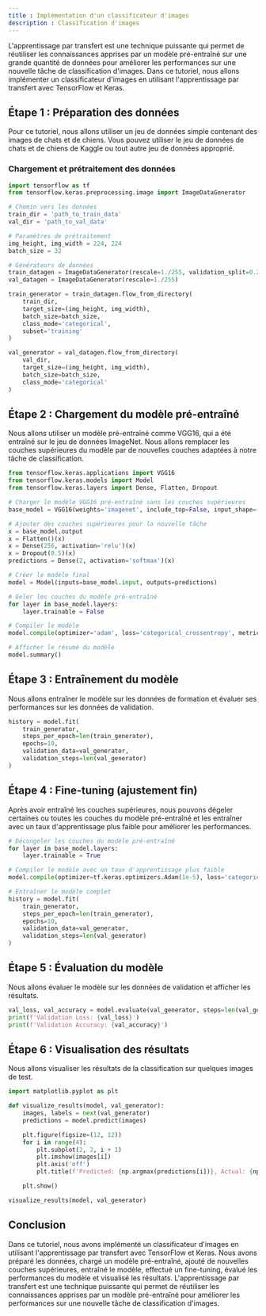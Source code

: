 ```yaml
---
title : Implémentation d'un classificateur d'images
description : Classification d'images
---
```


L'apprentissage par transfert est une technique puissante qui permet de réutiliser les connaissances apprises par un modèle pré-entraîné sur une grande quantité de données pour améliorer les performances sur une nouvelle tâche de classification d'images. Dans ce tutoriel, nous allons implémenter un classificateur d'images en utilisant l'apprentissage par transfert avec TensorFlow et Keras.

## Étape 1 : Préparation des données

Pour ce tutoriel, nous allons utiliser un jeu de données simple contenant des images de chats et de chiens. Vous pouvez utiliser le jeu de données de chats et de chiens de Kaggle ou tout autre jeu de données approprié.

### Chargement et prétraitement des données

```python
import tensorflow as tf
from tensorflow.keras.preprocessing.image import ImageDataGenerator

# Chemin vers les données
train_dir = 'path_to_train_data'
val_dir = 'path_to_val_data'

# Paramètres de prétraitement
img_height, img_width = 224, 224
batch_size = 32

# Générateurs de données
train_datagen = ImageDataGenerator(rescale=1./255, validation_split=0.2)
val_datagen = ImageDataGenerator(rescale=1./255)

train_generator = train_datagen.flow_from_directory(
    train_dir,
    target_size=(img_height, img_width),
    batch_size=batch_size,
    class_mode='categorical',
    subset='training'
)

val_generator = val_datagen.flow_from_directory(
    val_dir,
    target_size=(img_height, img_width),
    batch_size=batch_size,
    class_mode='categorical'
)

```

## Étape 2 : Chargement du modèle pré-entraîné

Nous allons utiliser un modèle pré-entraîné comme VGG16, qui a été entraîné sur le jeu de données ImageNet. Nous allons remplacer les couches supérieures du modèle par de nouvelles couches adaptées à notre tâche de classification.

```python
from tensorflow.keras.applications import VGG16
from tensorflow.keras.models import Model
from tensorflow.keras.layers import Dense, Flatten, Dropout

# Charger le modèle VGG16 pré-entraîné sans les couches supérieures
base_model = VGG16(weights='imagenet', include_top=False, input_shape=(img_height, img_width, 3))

# Ajouter des couches supérieures pour la nouvelle tâche
x = base_model.output
x = Flatten()(x)
x = Dense(256, activation='relu')(x)
x = Dropout(0.5)(x)
predictions = Dense(2, activation='softmax')(x)

# Créer le modèle final
model = Model(inputs=base_model.input, outputs=predictions)

# Geler les couches du modèle pré-entraîné
for layer in base_model.layers:
    layer.trainable = False

# Compiler le modèle
model.compile(optimizer='adam', loss='categorical_crossentropy', metrics=['accuracy'])

# Afficher le résumé du modèle
model.summary()

```

## Étape 3 : Entraînement du modèle

Nous allons entraîner le modèle sur les données de formation et évaluer ses performances sur les données de validation.

```python
history = model.fit(
    train_generator,
    steps_per_epoch=len(train_generator),
    epochs=10,
    validation_data=val_generator,
    validation_steps=len(val_generator)
)

```

## Étape 4 : Fine-tuning (ajustement fin)

Après avoir entraîné les couches supérieures, nous pouvons dégeler certaines ou toutes les couches du modèle pré-entraîné et les entraîner avec un taux d'apprentissage plus faible pour améliorer les performances.

```python
# Décongeler les couches du modèle pré-entraîné
for layer in base_model.layers:
    layer.trainable = True

# Compiler le modèle avec un taux d'apprentissage plus faible
model.compile(optimizer=tf.keras.optimizers.Adam(1e-5), loss='categorical_crossentropy', metrics=['accuracy'])

# Entraîner le modèle complet
history = model.fit(
    train_generator,
    steps_per_epoch=len(train_generator),
    epochs=10,
    validation_data=val_generator,
    validation_steps=len(val_generator)
)

```

## Étape 5 : Évaluation du modèle

Nous allons évaluer le modèle sur les données de validation et afficher les résultats.

```python
val_loss, val_accuracy = model.evaluate(val_generator, steps=len(val_generator))
print(f'Validation Loss: {val_loss}')
print(f'Validation Accuracy: {val_accuracy}')

```

## Étape 6 : Visualisation des résultats

Nous allons visualiser les résultats de la classification sur quelques images de test.

```python
import matplotlib.pyplot as plt

def visualize_results(model, val_generator):
    images, labels = next(val_generator)
    predictions = model.predict(images)

    plt.figure(figsize=(12, 12))
    for i in range(4):
        plt.subplot(2, 2, i + 1)
        plt.imshow(images[i])
        plt.axis('off')
        plt.title(f'Predicted: {np.argmax(predictions[i])}, Actual: {np.argmax(labels[i])}')

    plt.show()

visualize_results(model, val_generator)

```

## Conclusion

Dans ce tutoriel, nous avons implémenté un classificateur d'images en utilisant l'apprentissage par transfert avec TensorFlow et Keras. Nous avons préparé les données, chargé un modèle pré-entraîné, ajouté de nouvelles couches supérieures, entraîné le modèle, effectué un fine-tuning, évalué les performances du modèle et visualisé les résultats. L'apprentissage par transfert est une technique puissante qui permet de réutiliser les connaissances apprises par un modèle pré-entraîné pour améliorer les performances sur une nouvelle tâche de classification d'images.
